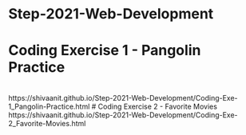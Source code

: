 # Step-2021-Web-Development
# Coding Exercise 1 - Pangolin Practice
<br>
https://shivaanit.github.io/Step-2021-Web-Development/Coding-Exe-1_Pangolin-Practice.html
# Coding Exercise 2 - Favorite Movies
<br>
https://shivaanit.github.io/Step-2021-Web-Development/Coding-Exe-2_Favorite-Movies.html
